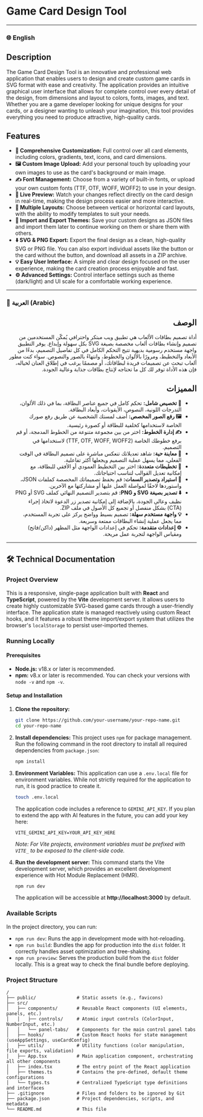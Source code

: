 </div>

# Game Card Design Tool

---

### 🌐 English

## Description
The Game Card Design Tool is an innovative and professional web application that enables users to design and create custom game cards in SVG format with ease and creativity. The application provides an intuitive graphical user interface that allows for complete control over every detail of the design, from dimensions and layout to colors, fonts, images, and text. Whether you are a game developer looking for unique designs for your cards, or a designer wanting to unleash your imagination, this tool provides everything you need to produce attractive, high-quality cards.


## Features
*   **🎨 Comprehensive Customization:** Full control over all card elements, including colors, gradients, text, icons, and card dimensions.
*   **🖼️ Custom Image Upload:** Add your personal touch by uploading your own images to use as the card's background or main image.
*   **✍️ Font Management:** Choose from a variety of built-in fonts, or upload your own custom fonts (TTF, OTF, WOFF, WOFF2) to use in your design.
*   **🔄 Live Preview:** Watch your changes reflect directly on the card design in real-time, making the design process easier and more interactive.
*   **📐 Multiple Layouts:** Choose between vertical or horizontal card layouts, with the ability to modify templates to suit your needs.
*   **💾 Import and Export Themes:** Save your custom designs as JSON files and import them later to continue working on them or share them with others.
*   **⬇️ SVG & PNG Export:** Export the final design as a clean, high-quality SVG or PNG file. You can also export individual assets like the button or the card without the button, and download all assets in a ZIP archive.
*   **💡 Easy User Interface:** A simple and clear design focused on the user experience, making the card creation process enjoyable and fast.
*   **⚙️ Advanced Settings:** Control interface settings such as theme (dark/light) and UI scale for a comfortable working experience.

---

### 🐪 العربية (Arabic)
<div dir="rtl">

## الوصف
أداة تصميم بطاقات الألعاب هي تطبيق ويب مبتكر واحترافي يُمكّن المستخدمين من تصميم وإنشاء بطاقات ألعاب مخصصة بصيغة SVG بكل سهولة وإبداع. يوفر التطبيق واجهة مستخدم رسومية بديهية تتيح التحكم الكامل في كل تفاصيل التصميم، بدءًا من الأبعاد والتخطيط، ومرورًا بالألوان والخطوط، وانتهاءً بالصور والنصوص. سواء كنت مطور ألعاب تبحث عن تصميمات فريدة لبطاقاتك، أو مصممًا يرغب في إطلاق العنان لخياله، فإن هذه الأداة توفر لك كل ما تحتاجه لإنتاج بطاقات جذابة وعالية الجودة.

## المميزات
*   **🎨 تخصيص شامل:** تحكم كامل في جميع عناصر البطاقة، بما في ذلك الألوان، التدرجات اللونية، النصوص، الأيقونات، وأبعاد البطاقة.
*   **🖼️ رفع الصور المخصص:** أضف لمستك الشخصية عن طريق رفع صورك الخاصة لاستخدامها كخلفية للبطاقة أو كصورة رئيسية.
*   **✍️ إدارة الخطوط:** اختر من بين مجموعة متنوعة من الخطوط المدمجة، أو قم برفع خطوطك الخاصة (TTF, OTF, WOFF, WOFF2) لاستخدامها في التصميم.
*   **🔄 معاينة حية:** شاهد تعديلاتك تنعكس مباشرة على تصميم البطاقة في الوقت الفعلي، مما يسهل عملية التصميم ويجعلها أكثر تفاعلية.
*   **📐 تخطيطات متعددة:** اختر بين التخطيط العمودي أو الأفقي للبطاقة، مع إمكانية تعديل القوالب لتناسب احتياجاتك.
*   **💾 استيراد وتصدير السمات:** قم بحفظ تصميماتك المخصصة كملفات JSON، واستوردها لاحقًا لمواصلة العمل عليها أو مشاركتها مع الآخرين.
*   **⬇️ تصدير بصيغة SVG و PNG:** قم بتصدير التصميم النهائي كملف SVG أو PNG نظيف وعالي الجودة، بالإضافة إلى إمكانية تصدير زر الدعوة لاتخاذ إجراء (CTA) بشكل منفصل أو تجميع كل الأصول في ملف ZIP.
*   **💡 واجهة مستخدم سهلة:** تصميم بسيط وواضح يركز على تجربة المستخدم، مما يجعل عملية إنشاء البطاقات ممتعة وسريعة.
*   **⚙️ إعدادات متقدمة:** تحكم في إعدادات الواجهة مثل المظهر (داكن/فاتح) ومقياس الواجهة لتجربة عمل مريحة.

</div>

---

## 🛠️ Technical Documentation

### Project Overview
This is a responsive, single-page application built with **React** and **TypeScript**, powered by the **Vite** development server. It allows users to create highly customizable SVG-based game cards through a user-friendly interface. The application state is managed reactively using custom React hooks, and it features a robust theme import/export system that utilizes the browser's `localStorage` to persist user-imported themes.

### Running Locally

#### Prerequisites
*   **Node.js:** v18.x or later is recommended.
*   **npm:** v8.x or later is recommended. You can check your versions with `node -v` and `npm -v`.

#### Setup and Installation

1.  **Clone the repository:**
    ```bash
    git clone https://github.com/your-username/your-repo-name.git
    cd your-repo-name
    ```

2.  **Install dependencies:**
    This project uses `npm` for package management. Run the following command in the root directory to install all required dependencies from `package.json`:
    ```bash
    npm install
    ```

3.  **Environment Variables:**
    This application can use a `.env.local` file for environment variables. While not strictly required for the application to run, it is good practice to create it.
    ```bash
    touch .env.local
    ```
    The application code includes a reference to `GEMINI_API_KEY`. If you plan to extend the app with AI features in the future, you can add your key here:
    ```
    VITE_GEMINI_API_KEY=YOUR_API_KEY_HERE
    ```
    *Note: For Vite projects, environment variables must be prefixed with `VITE_` to be exposed to the client-side code.*

4.  **Run the development server:**
    This command starts the Vite development server, which provides an excellent development experience with Hot Module Replacement (HMR).
    ```bash
    npm run dev
    ```
    The application will be accessible at **http://localhost:3000** by default.

### Available Scripts

In the project directory, you can run:

*   `npm run dev`: Runs the app in development mode with hot-reloading.
*   `npm run build`: Bundles the app for production into the `dist` folder. It correctly handles asset optimization and tree-shaking.
*   `npm run preview`: Serves the production build from the `dist` folder locally. This is a great way to check the final bundle before deploying.


### Project Structure
```
/
├── public/               # Static assets (e.g., favicons)
├── src/
│   ├── components/       # Reusable React components (UI elements, panels, etc.)
│   │   ├── controls/     # Atomic input controls (ColorInput, NumberInput, etc.)
│   │   └── panel-tabs/   # Components for the main control panel tabs
│   ├── hooks/            # Custom React hooks for state management (useAppSettings, useCardConfig)
│   ├── utils/            # Utility functions (color manipulation, file exports, validation)
│   ├── App.tsx           # Main application component, orchestrating all other components
│   ├── index.tsx         # The entry point of the React application
│   ├── themes.ts         # Contains the pre-defined, default theme configurations
│   └── types.ts          # Centralized TypeScript type definitions and interfaces
├── .gitignore            # Files and folders to be ignored by Git
├── package.json          # Project dependencies, scripts, and metadata
└── README.md             # This file
```
